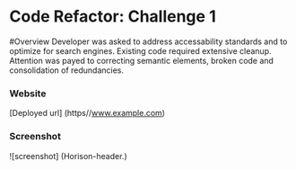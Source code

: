 # Code Refactor: Challenge 1
#Overview
Developer was asked to address accessability standards and to optimize for search engines.  Existing code required extensive cleanup. Attention was payed to correcting semantic elements, broken code and consolidation of redundancies. 

### Website 
[Deployed url]
(https//www.example.com)

### Screenshot 
![screenshot] (Horison-header.)
